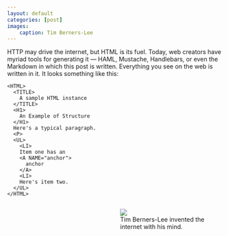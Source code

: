 ```yaml
---
layout: default
categories: [post]
images:
    caption: Tim Berners-Lee
---
```

HTTP may drive the internet, but HTML is its fuel. Today, web creators
have myriad tools for generating it &mdash; HAML, Mustache, Handlebars, or even the
Markdown in which this post is written. Everything you see on the
web is written in it. It looks something like this:

    <HTML>
      <TITLE>
        A sample HTML instance
      </TITLE>
      <H1>
        An Example of Structure
      </H1>
      Here's a typical paragraph.
      <P>
      <UL>
        <LI>
        Item one has an
        <A NAME="anchor">
          anchor
        </A>
        <LI>
        Here's item two.
      </UL>
    </HTML>

<figure style="float:right; width: 200px;">
  <img src="http://upload.wikimedia.org/wikipedia/commons/3/3a/Tim_Berners-Lee_closeup.jpg" />
  <figcaption>
    Tim Berners-Lee invented the internet with his mind.
  </figcaption>
</figure>

